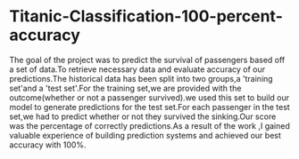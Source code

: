 # Titanic-Classification-100-percent-accuracy
The goal of the project was to predict the survival of passengers based off a set of data.To retrieve necessary data and evaluate accuracy of our predictions.The historical data has been split into two groups,a 'training set'and a 'test set'.For the training set,we are provided with the outcome(whether or not a passenger survived).we used this set to build our model to generate predictions for the test set.For each passenger in the test set,we had to predict whether or not they survived the sinking.Our score was the percentage of correctly predictions.As a result of the work ,I gained valuable experience of building prediction systems and achieved our best accuracy with 100%.
